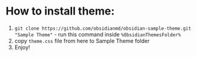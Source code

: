 # How to install theme:

1. `git clone https://github.com/obsidianmd/obsidian-sample-theme.git "Sample Theme"` - run this command inside `%ObsidianThemesFolder%`
2. copy `theme.css` file from here to Sample Theme folder
3. Enjoy!
